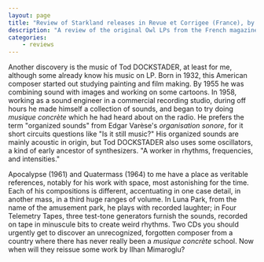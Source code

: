 ```yaml
---
layout: page
title: "Review of Starkland releases in Revue et Corrigee (France), by Jerome Noetinger (trans. by J. Frey)"
description: "A review of the original Owl LPs from the French magazine"
categories:
    - reviews
---
```


Another discovery is the music of Tod DOCKSTADER, at least for me, although some already know his music on LP. Born in 1932, this American composer started out studying painting and film making. By 1955 he was combining sound with images and working on some cartoons. In 1958, working as a sound engineer in a commercial recording studio, during off hours he made himself a collection of sounds, and began to try doing *musique concrète* which he had heard about on the radio. He prefers the term "organized sounds" from Edgar Varèse's *organisation sonore*, for it short circuits questions like "Is it still music?" His organized sounds are mainly acoustic in origin, but Tod DOCKSTADER also uses some oscillators, a kind of early ancestor of synthesizers. "A worker in rhythms, frequencies, and intensities."

Apocalypse (1961) and Quatermass (1964) to me have a place as veritable references, notably for his work with space, most astonishing for the time. Each of his compositions is different, accentuating in one case detail, in another mass, in a third huge ranges of volume. In Luna Park, from the name of the amusement park, he plays with recorded laughter; in Four Telemetry Tapes, three test-tone generators furnish the sounds, recorded on tape in minuscule bits to create weird rhythms. Two CDs you should urgently get to discover an unrecognized, forgotten composer from a country where there has never really been a *musique concrète* school. Now when will they reissue some work by Ilhan Mimaroglu?

